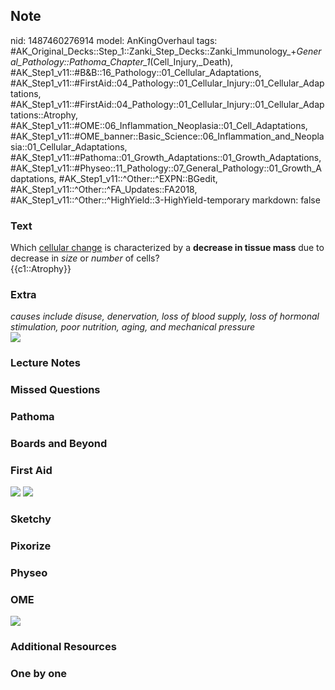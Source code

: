 ## Note
nid: 1487460276914
model: AnKingOverhaul
tags: #AK_Original_Decks::Step_1::Zanki_Step_Decks::Zanki_Immunology_+_General_Pathology::Pathoma_Chapter_1_(Cell_Injury,_Death), #AK_Step1_v11::#B&B::16_Pathology::01_Cellular_Adaptations, #AK_Step1_v11::#FirstAid::04_Pathology::01_Cellular_Injury::01_Cellular_Adaptations, #AK_Step1_v11::#FirstAid::04_Pathology::01_Cellular_Injury::01_Cellular_Adaptations::Atrophy, #AK_Step1_v11::#OME::06_Inflammation_Neoplasia::01_Cell_Adaptations, #AK_Step1_v11::#OME_banner::Basic_Science::06_Inflammation_and_Neoplasia::01_Cellular_Adaptations, #AK_Step1_v11::#Pathoma::01_Growth_Adaptations::01_Growth_Adaptations, #AK_Step1_v11::#Physeo::11_Pathology::07_General_Pathology::01_Growth_Adaptations, #AK_Step1_v11::^Other::^EXPN::BGedit, #AK_Step1_v11::^Other::^FA_Updates::FA2018, #AK_Step1_v11::^Other::^HighYield::3-HighYield-temporary
markdown: false

### Text
<div>
  Which <u>cellular change</u> is characterized by a <b>decrease in
  tissue mass</b> due to decrease in <i>size</i> or <i>number</i>
  of cells?
</div>
<div>
  {{c1::Atrophy}}
</div>

### Extra
<div>
  <i>causes include disuse, denervation, loss of blood supply, loss
  of hormonal stimulation, poor nutrition, aging, and mechanical
  pressure</i>
</div>
<div><img src="paste-11476152614913.jpg"></div>

### Lecture Notes


### Missed Questions


### Pathoma


### Boards and Beyond


### First Aid
<img src="tmpBjpkSY.png"> <img src="tmpLxZBYN.png">

### Sketchy


### Pixorize


### Physeo


### OME
<div class="ome-widget">
  <a href=
  "https://onlinemeded.org/spa/inflammation-and-neoplasia/cellular-adaptations/acquire?ref=anki">
  <img src="_OME_AnkiFlashcards_Lesson_2.png"></a>
</div>

### Additional Resources


### One by one

